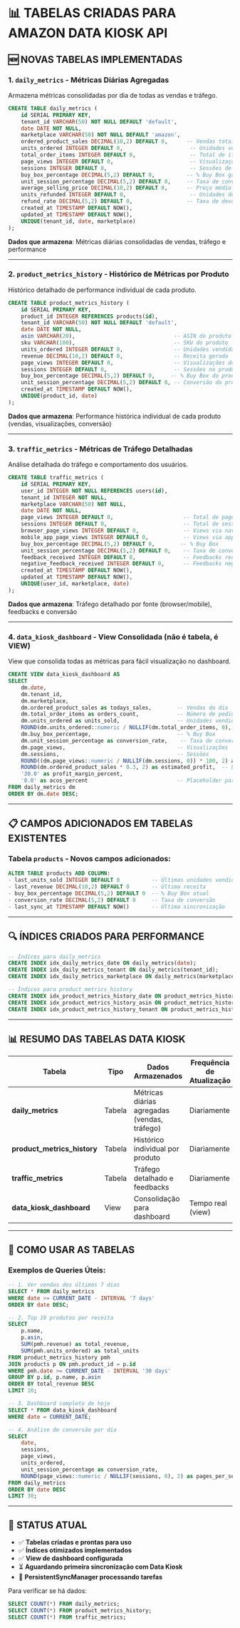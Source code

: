 # 📊 TABELAS CRIADAS PARA AMAZON DATA KIOSK API

## 🆕 NOVAS TABELAS IMPLEMENTADAS

### 1. **`daily_metrics`** - Métricas Diárias Agregadas
Armazena métricas consolidadas por dia de todas as vendas e tráfego.

```sql
CREATE TABLE daily_metrics (
    id SERIAL PRIMARY KEY,
    tenant_id VARCHAR(50) NOT NULL DEFAULT 'default',
    date DATE NOT NULL,
    marketplace VARCHAR(50) NOT NULL DEFAULT 'amazon',
    ordered_product_sales DECIMAL(10,2) DEFAULT 0,      -- Vendas totais do dia
    units_ordered INTEGER DEFAULT 0,                     -- Unidades vendidas
    total_order_items INTEGER DEFAULT 0,                 -- Total de itens pedidos
    page_views INTEGER DEFAULT 0,                        -- Visualizações de página
    sessions INTEGER DEFAULT 0,                          -- Sessões de usuários
    buy_box_percentage DECIMAL(5,2) DEFAULT 0,          -- % Buy Box ganho
    unit_session_percentage DECIMAL(5,2) DEFAULT 0,     -- Taxa de conversão
    average_selling_price DECIMAL(10,2) DEFAULT 0,      -- Preço médio de venda
    units_refunded INTEGER DEFAULT 0,                    -- Unidades devolvidas
    refund_rate DECIMAL(5,2) DEFAULT 0,                 -- Taxa de devolução
    created_at TIMESTAMP DEFAULT NOW(),
    updated_at TIMESTAMP DEFAULT NOW(),
    UNIQUE(tenant_id, date, marketplace)
);
```

**Dados que armazena**: Métricas diárias consolidadas de vendas, tráfego e performance

---

### 2. **`product_metrics_history`** - Histórico de Métricas por Produto
Histórico detalhado de performance individual de cada produto.

```sql
CREATE TABLE product_metrics_history (
    id SERIAL PRIMARY KEY,
    product_id INTEGER REFERENCES products(id),
    tenant_id VARCHAR(50) NOT NULL DEFAULT 'default',
    date DATE NOT NULL,
    asin VARCHAR(20),                               -- ASIN do produto
    sku VARCHAR(100),                               -- SKU do produto
    units_ordered INTEGER DEFAULT 0,                -- Unidades vendidas
    revenue DECIMAL(10,2) DEFAULT 0,                -- Receita gerada
    page_views INTEGER DEFAULT 0,                   -- Visualizações do produto
    sessions INTEGER DEFAULT 0,                     -- Sessões no produto
    buy_box_percentage DECIMAL(5,2) DEFAULT 0,     -- % Buy Box do produto
    unit_session_percentage DECIMAL(5,2) DEFAULT 0, -- Conversão do produto
    created_at TIMESTAMP DEFAULT NOW(),
    UNIQUE(product_id, date)
);
```

**Dados que armazena**: Performance histórica individual de cada produto (vendas, visualizações, conversão)

---

### 3. **`traffic_metrics`** - Métricas de Tráfego Detalhadas
Análise detalhada do tráfego e comportamento dos usuários.

```sql
CREATE TABLE traffic_metrics (
    id SERIAL PRIMARY KEY,
    user_id INTEGER NOT NULL REFERENCES users(id),
    tenant_id INTEGER NOT NULL,
    marketplace VARCHAR(50) NOT NULL,
    date DATE NOT NULL,
    page_views INTEGER DEFAULT 0,                      -- Total de page views
    sessions INTEGER DEFAULT 0,                        -- Total de sessões
    browser_page_views INTEGER DEFAULT 0,              -- Views via navegador
    mobile_app_page_views INTEGER DEFAULT 0,           -- Views via app mobile
    buy_box_percentage DECIMAL(5,2) DEFAULT 0,        -- % Buy Box
    unit_session_percentage DECIMAL(5,2) DEFAULT 0,    -- Taxa de conversão
    feedback_received INTEGER DEFAULT 0,               -- Feedbacks recebidos
    negative_feedback_received INTEGER DEFAULT 0,      -- Feedbacks negativos
    created_at TIMESTAMP DEFAULT NOW(),
    updated_at TIMESTAMP DEFAULT NOW(),
    UNIQUE(user_id, marketplace, date)
);
```

**Dados que armazena**: Tráfego detalhado por fonte (browser/mobile), feedbacks e conversão

---

### 4. **`data_kiosk_dashboard`** - View Consolidada (não é tabela, é VIEW)
View que consolida todas as métricas para fácil visualização no dashboard.

```sql
CREATE VIEW data_kiosk_dashboard AS
SELECT 
    dm.date,
    dm.tenant_id,
    dm.marketplace,
    dm.ordered_product_sales as todays_sales,        -- Vendas do dia
    dm.total_order_items as orders_count,            -- Número de pedidos
    dm.units_ordered as units_sold,                  -- Unidades vendidas
    ROUND(dm.units_ordered::numeric / NULLIF(dm.total_order_items, 0), 1) as avg_units_per_order,
    dm.buy_box_percentage,                           -- % Buy Box
    dm.unit_session_percentage as conversion_rate,    -- Taxa de conversão
    dm.page_views,                                   -- Visualizações
    dm.sessions,                                     -- Sessões
    ROUND((dm.page_views::numeric / NULLIF(dm.sessions, 0)) * 100, 2) as page_views_per_session,
    ROUND(dm.ordered_product_sales * 0.3, 2) as estimated_profit,  -- Lucro estimado (30%)
    '30.0' as profit_margin_percent,
    '0.0' as acos_percent                            -- Placeholder para advertising
FROM daily_metrics dm
ORDER BY dm.date DESC;
```

---

## 📋 CAMPOS ADICIONADOS EM TABELAS EXISTENTES

### Tabela `products` - Novos campos adicionados:
```sql
ALTER TABLE products ADD COLUMN:
- last_units_sold INTEGER DEFAULT 0          -- Últimas unidades vendidas
- last_revenue DECIMAL(10,2) DEFAULT 0       -- Última receita
- buy_box_percentage DECIMAL(5,2) DEFAULT 0  -- % Buy Box atual
- conversion_rate DECIMAL(5,2) DEFAULT 0     -- Taxa de conversão
- last_sync_at TIMESTAMP DEFAULT NOW()       -- Última sincronização
```

---

## 🔍 ÍNDICES CRIADOS PARA PERFORMANCE

```sql
-- Índices para daily_metrics
CREATE INDEX idx_daily_metrics_date ON daily_metrics(date);
CREATE INDEX idx_daily_metrics_tenant ON daily_metrics(tenant_id);
CREATE INDEX idx_daily_metrics_marketplace ON daily_metrics(marketplace);

-- Índices para product_metrics_history
CREATE INDEX idx_product_metrics_history_date ON product_metrics_history(date);
CREATE INDEX idx_product_metrics_history_asin ON product_metrics_history(asin);
CREATE INDEX idx_product_metrics_history_tenant ON product_metrics_history(tenant_id);
```

---

## 📊 RESUMO DAS TABELAS DATA KIOSK

| Tabela | Tipo | Dados Armazenados | Frequência de Atualização |
|--------|------|-------------------|---------------------------|
| **daily_metrics** | Tabela | Métricas diárias agregadas (vendas, tráfego) | Diariamente |
| **product_metrics_history** | Tabela | Histórico individual por produto | Diariamente |
| **traffic_metrics** | Tabela | Tráfego detalhado e feedbacks | Diariamente |
| **data_kiosk_dashboard** | View | Consolidação para dashboard | Tempo real (view) |

---

## 🎯 COMO USAR AS TABELAS

### Exemplos de Queries Úteis:

```sql
-- 1. Ver vendas dos últimos 7 dias
SELECT * FROM daily_metrics 
WHERE date >= CURRENT_DATE - INTERVAL '7 days'
ORDER BY date DESC;

-- 2. Top 10 produtos por receita
SELECT 
    p.name,
    p.asin,
    SUM(pmh.revenue) as total_revenue,
    SUM(pmh.units_ordered) as total_units
FROM product_metrics_history pmh
JOIN products p ON pmh.product_id = p.id
WHERE pmh.date >= CURRENT_DATE - INTERVAL '30 days'
GROUP BY p.id, p.name, p.asin
ORDER BY total_revenue DESC
LIMIT 10;

-- 3. Dashboard completo de hoje
SELECT * FROM data_kiosk_dashboard
WHERE date = CURRENT_DATE;

-- 4. Análise de conversão por dia
SELECT 
    date,
    sessions,
    page_views,
    units_ordered,
    unit_session_percentage as conversion_rate,
    ROUND(page_views::numeric / NULLIF(sessions, 0), 2) as pages_per_session
FROM daily_metrics
ORDER BY date DESC
LIMIT 30;
```

---

## 🔄 STATUS ATUAL

- ✅ **Tabelas criadas e prontas para uso**
- ✅ **Índices otimizados implementados**
- ✅ **View de dashboard configurada**
- ⏳ **Aguardando primeira sincronização com Data Kiosk**
- 🔄 **PersistentSyncManager processando tarefas**

Para verificar se há dados:
```sql
SELECT COUNT(*) FROM daily_metrics;
SELECT COUNT(*) FROM product_metrics_history;
SELECT COUNT(*) FROM traffic_metrics;
```